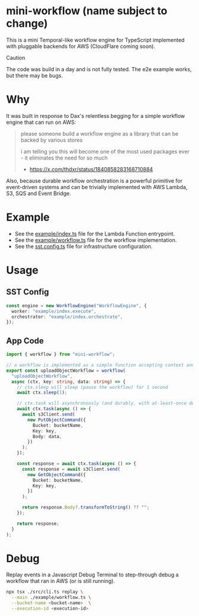 # mini-workflow (name subject to change)

This is a mini Temporal-like workflow engine for TypeScript implemented with pluggable backends for AWS (CloudFlare coming soon).

> [!CAUTION]
> The code was build in a day and is not fully tested. The e2e example works, but there may be bugs.

# Why

It was built in response to Dax's relentless begging for a simple workflow engine that can run on AWS:

> please someone build a workflow engine as a library that can be backed by various stores
>
> i am telling you this will become one of the most used packages ever - it eliminates the need for so much
>
> - https://x.com/thdxr/status/1840858283168710884

Also, because durable workflow orchestration is a powerful primitive for event-driven systems and can be trivially implemented with AWS Lambda, S3, SQS and Event Bridge.

# Example

- See the [example/index.ts](./example/index.ts) file for the Lambda Function entrypoint.
- See the [example/workflow.ts](./example/workflow.ts) file for the workflow implementation.
- See the [sst.config.ts](./sst.config.ts) file for infrastructure configuration.

# Usage

## SST Config

```ts
const engine = new WorkflowEngine("WorkflowEngine", {
  worker: "example/index.execute",
  orchestrator: "example/index.orchestrate",
});
```

## App Code

```ts
import { workflow } from "mini-workflow";

// a workflow is implemented as a simple function accepting context and arbitrary parameters
export const uploadObjectWorkflow = workflow(
  "uploadObjectWorkflow",
  async (ctx, key: string, data: string) => {
    // ctx.sleep will sleep (pause the workflow) for 1 second
    await ctx.sleep(1);

    // ctx.task will asynchronously (and durably, with at-least-once delivery) run the provided function in the worker Lambda Function
    await ctx.task(async () => {
      await s3Client.send(
        new PutObjectCommand({
          Bucket: bucketName,
          Key: key,
          Body: data,
        })
      );
    });

    const response = await ctx.task(async () => {
      const response = await s3Client.send(
        new GetObjectCommand({
          Bucket: bucketName,
          Key: key,
        })
      );

      return response.Body?.transformToString() ?? "";
    });

    return response;
  }
);
```

# Debug

Replay events in a Javascript Debug Terminal to step-through debug a workflow that ran in AWS (or is still running).

```sh
npx tsx ./src/cli.ts replay \
  --main ./example/workflow.ts \
  --bucket-name <bucket-name>  \
  --execution-id <execution-id>
```
